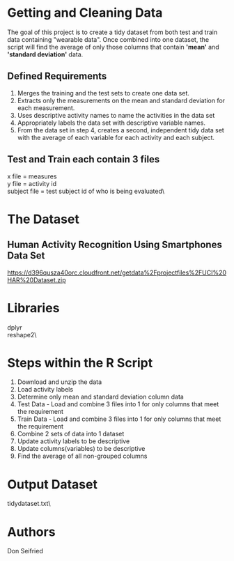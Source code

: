 # Getting and Cleaning Data
The goal of this project is to create a tidy dataset from both test and train data containing "wearable data".  Once combined into one dataset,
the script will find the average of only those columns that contain **'mean'** and **'standard deviation'** data.

## Defined Requirements

1) Merges the training and the test sets to create one data set.
2) Extracts only the measurements on the mean and standard deviation for each measurement.
3) Uses descriptive activity names to name the activities in the data set
4) Appropriately labels the data set with descriptive variable names.
5) From the data set in step 4, creates a second, independent tidy data set with the average of each variable for each activity and each subject.

## Test and Train each contain 3 files

x file = measures\
y file = activity id\
subject file  = test subject id of who is being evaluated\

# The Dataset
## Human Activity Recognition Using Smartphones Data Set 
https://d396qusza40orc.cloudfront.net/getdata%2Fprojectfiles%2FUCI%20HAR%20Dataset.zip

# Libraries
dplyr\
reshape2\

# Steps within the R Script

1) Download and unzip the data
2) Load activity labels
3) Determine only mean and standard deviation column data
4) Test Data - Load and combine 3 files into 1 for only columns that meet the requirement
5) Train Data -  Load and combine 3 files into 1 for only columns that meet the requirement
6) Combine 2 sets of data into 1 dataset
7) Update activity labels to be descriptive
8) Update columns(variables) to be descriptive
9) Find the average of all non-grouped columns


# Output Dataset
tidydataset.txt\

# Authors
Don Seifried


